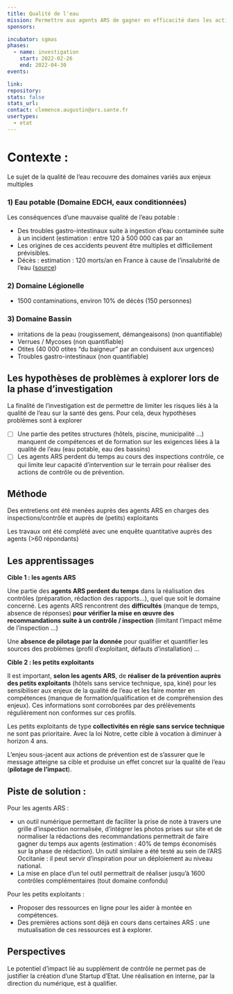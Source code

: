 ```yaml
---
title: Qualité de l'eau
mission: Permettre aux agents ARS de gagner en efficacité dans les actions d'inspection et de prévention
sponsors:

incubator: sgmas
phases:
  - name: investigation
    start: 2022-02-26
    end: 2022-04-30
events:

link:
repository: 
stats: false 
stats_url: 
contact: clemence.augustin@ars.sante.fr
usertypes:
  - etat
---
```


# Contexte :

Le sujet de la qualité de l’eau recouvre des domaines variés aux enjeux multiples

### **1) Eau potable (Domaine EDCH, eaux conditionnées)**

Les conséquences d’une mauvaise qualité de l’eau potable : 
- Des troubles gastro-intestinaux suite à ingestion d’eau contaminée suite à un incident (estimation : entre 120 à 500 000 cas par an
- Les origines de ces accidents peuvent être multiples et difficilement prévisibles.
- Décès : estimation : 120 morts/an en France à cause de l’insalubrité de l’eau ([source](https://www.courrierinternational.com/grand-format/sante-leau-insalubre-est-responsable-de-plus-de-12-million-de-deces-dans-le-monde))

### **2) Domaine Légionelle**

- 1500 contaminations, environ 10% de décès (150 personnes)

### 3) Domaine Bassin

- irritations de la peau (rougissement, démangeaisons) (non quantifiable)
- Verrues / Mycoses (non quantifiable)
- Otites (40 000 otites “du baigneur” par an conduisent aux urgences)
- Troubles gastro-intestinaux (non quantifiable)

## Les hypothèses de problèmes à explorer lors de la phase d’investigation‌

La finalité de l’investigation est de permettre de limiter les risques liés à la qualité de l’eau sur la santé des gens. Pour cela, deux hypothèses problèmes sont à explorer 

- [ ]  Une partie des  petites structures (hôtels, piscine, municipalité ...) manquent de compétences et de formation sur les exigences liées à la qualité de l’eau (eau potable, eau des bassins)
- [ ]  Les agents ARS perdent du temps au cours des inspections contrôle, ce qui limite leur capacité d’intervention sur le terrain pour réaliser des actions de contrôle ou de prévention.

## Méthode

Des entretiens ont été menées auprès des agents ARS en charges des inspections/contrôle et auprès de (petits) exploitants

Les travaux ont été complété avec une enquête quantitative auprès des agents (>60 répondants)  

## Les apprentissages

**Cible 1 : les agents ARS**

Une partie des **agents ARS perdent du temps** dans la réalisation des contrôles (préparation, rédaction des rapports…), quel que soit le domaine concerné. 
Les agents ARS rencontrent des **difficultés** (manque de temps, absence de réponses) **pour** **vérifier la mise en œuvre des recommandations suite à un contrôle / inspection** (limitant l’impact même de l’inspection …)

Une **absence  de pilotage par la donnée** pour qualifier et quantifier les sources des problèmes (profil d’exploitant, défauts d’installation) …

**Cible 2 : les petits exploitants**

Il est important, **selon les agents ARS**, de **réaliser de la prévention auprès des petits exploitants** (hôtels sans service technique, spa, kiné) pour les sensibiliser aux enjeux de la qualité de l’eau et les faire monter en compétences (manque de formation/qualification et de compréhension des enjeux). 
Ces informations sont corroborées par des prélèvements régulièrement non conformes sur ces profils. 

Les petits exploitants de type **collectivités en régie sans service technique** ne sont pas prioritaire. Avec la loi Notre, cette cible à vocation à diminuer à horizon 4 ans.

L’enjeu sous-jacent aux actions de prévention est de s’assurer que le message atteigne sa cible et produise un effet concret sur la qualité de l’eau (**pilotage de l’impact**).

## Piste de solution :

Pour les agents ARS : 

- un outil numérique permettant de faciliter la prise de note à travers une grille d’inspection normalisée, d’intégrer les photos prises sur site et de normaliser la rédactions des recommandations permettrait de faire gagner du temps aux agents (estimation : 40% de temps économisés sur la phase de rédaction). 
Un outil similaire a été testé au sein de l’ARS Occitanie : il peut servir d’inspiration pour un déploiement au niveau national.
- La mise en place d’un tel outil permettrait de réaliser jusqu’à 1600 contrôles complémentaires (tout domaine confondu)

Pour les petits exploitants : 

- Proposer des ressources en ligne pour les aider à montée en compétences.
- Des premières actions sont déjà en cours dans certaines ARS : une mutualisation de ces ressources est à explorer.

## Perspectives

Le potentiel d’impact lié au supplément de contrôle ne permet pas de justifier la création d’une Startup d’Etat.
Une réalisation en interne, par la direction du numérique, est à qualifier.
